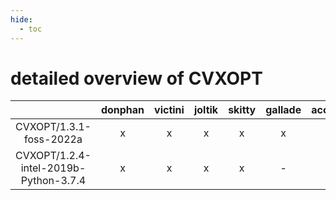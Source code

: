 ```yaml
---
hide:
  - toc
---
```


detailed overview of CVXOPT
===========================

| |donphan|victini|joltik|skitty|gallade|accelgor|swalot|doduo|
| :---: | :---: | :---: | :---: | :---: | :---: | :---: | :---: | :---: |
|CVXOPT/1.3.1-foss-2022a|x|x|x|x|x|x|x|x|
|CVXOPT/1.2.4-intel-2019b-Python-3.7.4|x|x|x|x|-|-|-|x|
